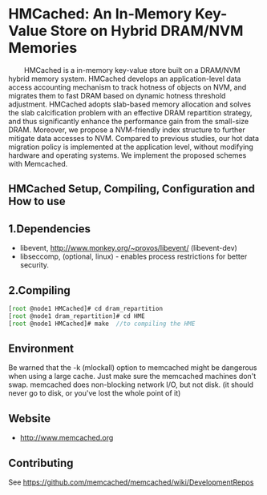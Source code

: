 # HMCached: An In-Memory Key-Value Store on Hybrid DRAM/NVM Memories

&#160; &#160; &#160; &#160; HMCached is a in-memory key-value store built on a DRAM/NVM hybrid memory system. HMCached develops an application-level data access accounting mechanism to track hotness of
objects on NVM, and migrates them to fast DRAM based on dynamic hotness threshold adjustment. HMCached adopts slab-based memory allocation and solves the slab calcification problem
with an effective DRAM repartition strategy, and thus significantly enhance the performance gain from the small-size DRAM. Moreover, we propose a NVM-friendly index structure to
further mitigate data accesses to NVM. Compared to previous studies, our hot data migration policy is implemented at the application level, without modifying hardware and operating
systems. We implement the proposed schemes with Memcached.

HMCached Setup, Compiling, Configuration and How to use
------------

## 1.Dependencies

* libevent, http://www.monkey.org/~provos/libevent/ (libevent-dev)
* libseccomp, (optional, linux) - enables process restrictions for better
  security.

## 2.Compiling

```javascript
[root @node1 HMCached]# cd dram_repartition
[root @node1 dram_repartition]# cd HME
[root @node1 HMCached]# make  //to compiling the HME
```

## Environment

Be warned that the -k (mlockall) option to memcached might be
dangerous when using a large cache.  Just make sure the memcached machines
don't swap.  memcached does non-blocking network I/O, but not disk.  (it
should never go to disk, or you've lost the whole point of it)

## Website

* http://www.memcached.org

## Contributing

See https://github.com/memcached/memcached/wiki/DevelopmentRepos
